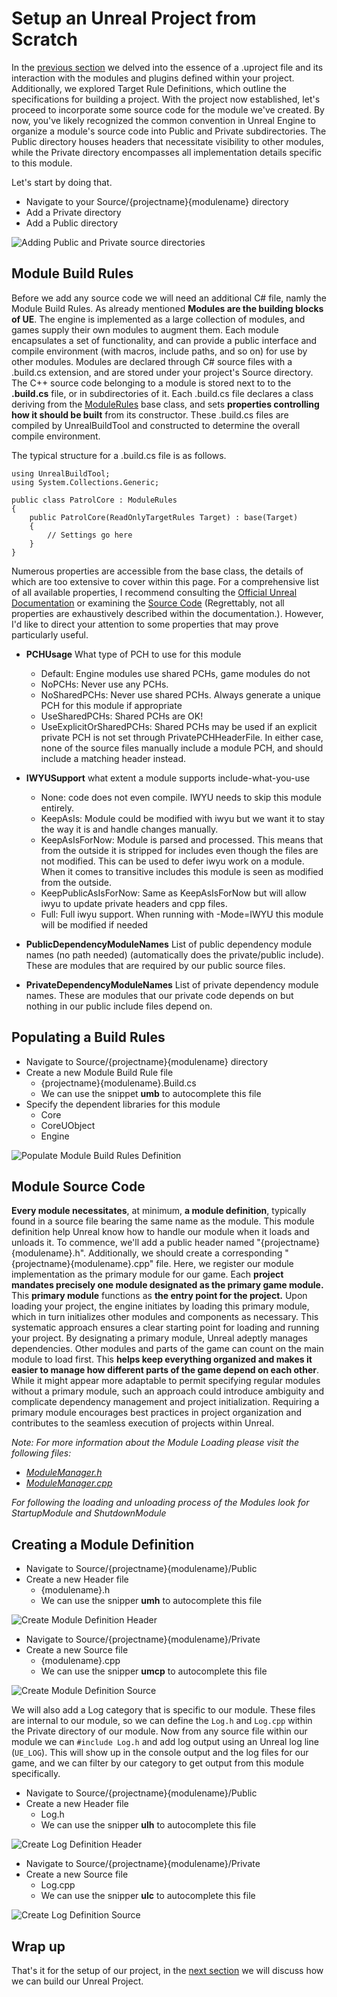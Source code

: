 # Setup an Unreal Project from Scratch

In the [previous section](./creating_unreal_project_from_scratch.md) we delved into the essence of a .uproject file and its interaction with the modules and plugins defined within your project. Additionally, we explored Target Rule Definitions, which outline the specifications for building a project. With the project now established, let's proceed to incorporate some source code for the module we've created. By now, you've likely recognized the common convention in Unreal Engine to organize a module's source code into Public and Private subdirectories. The Public directory houses headers that necessitate visibility to other modules, while the Private directory encompasses all implementation details specific to this module.

Let's start by doing that.

- Navigate to your Source/{projectname}{modulename} directory
- Add a Private directory
- Add a Public directory

![Adding Public and Private source directories](./resources/adding-public-private-directory.png)

## Module Build Rules

Before we add any source code we will need an additional C# file, namly the Module Build Rules. As already mentioned **Modules are the building blocks of UE**. The engine is implemented as a large collection of modules, and games supply their own modules to augment them. Each module encapsulates a set of functionality, and can provide a public interface and compile environment (with macros, include paths, and so on) for use by other modules. Modules are declared through C# source files with a .build.cs extension, and are stored under your project's Source directory. The C++ source code belonging to a module is stored next to to the **.build.cs** file, or in subdirectories of it. Each .build.cs file declares a class deriving from the [ModuleRules](https://github.com/EpicGames/UnrealEngine/blob/release/Engine/Source/Programs/UnrealBuildTool/Configuration/ModuleRules.cs) base class, and sets **properties controlling how it should be built** from its constructor. These .build.cs files are compiled by UnrealBuildTool and constructed to determine the overall compile environment.

The typical structure for a .build.cs file is as follows.

```Csharp
using UnrealBuildTool;
using System.Collections.Generic;

public class PatrolCore : ModuleRules
{
    public PatrolCore(ReadOnlyTargetRules Target) : base(Target)
    {
        // Settings go here
    }
}
```

Numerous properties are accessible from the base class, the details of which are too extensive to cover within this page. For a comprehensive list of all available properties, I recommend consulting the [Official Unreal Documentation](https://docs.unrealengine.com/4.27/en-US/ProductionPipelines/BuildTools/UnrealBuildTool/ModuleFiles/) or examining the [Source Code](https://github.com/EpicGames/UnrealEngine/blob/release/Engine/Source/Programs/UnrealBuildTool/Configuration/ModuleRules.cs) (Regrettably, not all properties are exhaustively described within the documentation.). However, I'd like to direct your attention to some properties that may prove particularly useful.

- **PCHUsage** What type of PCH to use for this module
    - Default: Engine modules use shared PCHs, game modules do not
    - NoPCHs: Never use any PCHs.
    - NoSharedPCHs: Never use shared PCHs.  Always generate a unique PCH for this module if appropriate
    - UseSharedPCHs: Shared PCHs are OK!
    - UseExplicitOrSharedPCHs: Shared PCHs may be used if an explicit private PCH is not set through PrivatePCHHeaderFile. In either case, none of the source files manually include a module PCH, and should include a matching header instead.

- **IWYUSupport** what extent a module supports include-what-you-use
    - None: code does not even compile. IWYU needs to skip this module entirely.
    - KeepAsIs: Module could be modified with iwyu but we want it to stay the way it is and handle changes manually.
    - KeepAsIsForNow: Module is parsed and processed. This means that from the outside it is stripped for includes even though the files are not modified. This can be used to defer iwyu work on a module. When it comes to transitive includes this module is seen as modified from the outside.
    - KeepPublicAsIsForNow: Same as KeepAsIsForNow but will allow iwyu to update private headers and cpp files.
    - Full: Full iwyu support. When running with -Mode=IWYU this module will be modified if needed

- **PublicDependencyModuleNames** List of public dependency module names (no path needed) (automatically does the private/public include). These are modules that are required by our public source files.
- **PrivateDependencyModuleNames** List of private dependency module names.  These are modules that our private code depends on but nothing in our public include files depend on.

## Populating a Build Rules

- Navigate to Source/{projectname}{modulename} directory
- Create a new Module Build Rule file
    - {projectname}{modulename}.Build.cs
    - We can use the snippet **umb** to autocomplete this file
- Specify the dependent libraries for this module
    - Core
    - CoreUObject
    - Engine

![Populate Module Build Rules Definition](./resources/populate-module-build-rules-definition.png)

## Module Source Code

**Every module necessitates**, at minimum, **a module definition**, typically found in a source file bearing the same name as the module. This module definition help Unreal know how to handle our module when it loads and unloads it. To commence, we'll add a public header named "{projectname}{modulename}.h". Additionally, we should create a corresponding "{projectname}{modulename}.cpp" file. Here, we register our module implementation as the primary module for our game. Each **project mandates precisely one module designated as the primary game module.** This **primary module** functions as **the entry point for the project.** Upon loading your project, the engine initiates by loading this primary module, which in turn initializes other modules and components as necessary. This systematic approach ensures a clear starting point for loading and running your project. By designating a primary module, Unreal adeptly manages dependencies. Other modules and parts of the game can count on the main module to load first. This **helps keep everything organized and makes it easier to manage how different parts of the game depend on each other**. While it might appear more adaptable to permit specifying regular modules without a primary module, such an approach could introduce ambiguity and complicate dependency management and project initialization. Requiring a primary module encourages best practices in project organization and contributes to the seamless execution of projects within Unreal.

*Note:* 
*For more information about the Module Loading please visit the following files:*
- *[ModuleManager.h](https://github.com/EpicGames/UnrealEngine/blob/release/Engine/Source/Runtime/Core/Public/Modules/ModuleManager.h)*
- *[ModuleManager.cpp](https://github.com/EpicGames/UnrealEngine/blob/release/Engine/Source/Runtime/Core/Private/Modules/ModuleManager.cpp)*

*For following the loading and unloading process of the Modules look for StartupModule and ShutdownModule*

## Creating a Module Definition

- Navigate to Source/{projectname}{modulename}/Public
- Create a new Header file
    - {modulename}.h
    - We can use the snipper **umh** to autocomplete this file

![Create Module Definition Header](./resources/create-module-definition-header.png)

- Navigate to Source/{projectname}{modulename}/Private
- Create a new Source file
    - {modulename}.cpp
    - We can use the snipper **umcp** to autocomplete this file

![Create Module Definition Source](./resources/create-module-definition-source.png)

We will also add a Log category that is specific to our module. These files are internal to our module, so we can define the `Log.h` and `Log.cpp` within the Private directory of our module. Now from any source file within our module we can `#include Log.h` and add log output using an Unreal log line (`UE_LOG`). This will show up in the console output and the log files for our game, and we can filter by our category to get output from this module specifically.

- Navigate to Source/{projectname}{modulename}/Public
- Create a new Header file
    - Log.h
    - We can use the snipper **ulh** to autocomplete this file

![Create Log Definition Header](./resources/create-log-definition-header.png)

- Navigate to Source/{projectname}{modulename}/Private
- Create a new Source file
    - Log.cpp
    - We can use the snipper **ulc** to autocomplete this file

![Create Log Definition Source](./resources/create-log-definition-source.png)

## Wrap up

That's it for the setup of our project, in the [next section](./building_unreal_project_from_scratch.md) we will discuss how we can build our Unreal Project. 